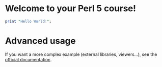 # Welcome to your Perl 5 course!



```perl runnable
print "Hello World!";
```

# Advanced usage

If you want a more complex example (external libraries, viewers...), see the [official documentation](https://tech.io/playgrounds/408/tech-io-documentation).
